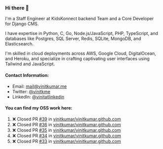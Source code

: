 ### Hi there 👋

I'm a Staff Engineer at KidsKonnect backend Team and a Core Developer for Django CMS.

I have expertise in Python, C, Go, Node.js/JavaScript, 
PHP, TypeScript, and databases like Postgres, SQL Server, Redis, 
SQLite, MongoDB, and Elasticsearch. 

I'm skilled in cloud deployments across AWS, Google Cloud, 
DigitalOcean, and Heroku, and specialize in crafting captivating 
user interfaces using Tailwind and JavaScript. 

#### Contact Information:

- Email: <a href="mailto:mail@vinitkumar.me">mail@vinitkumar.me</a>
- Twitter: [@vinitkme](https://twitter.com/vinitkme)
- LinkedIn: [@vinitatlinkedin](https://www.linkedin.com/in/vinitatlinkedin/)  

#### You can find my OSS work here:

<!--START_SECTION:activity-->
1. ❌ Closed PR [#39](https://github.com/vinitkumar/vinitkumar.github.com/pull/39) in [vinitkumar/vinitkumar.github.com](https://github.com/vinitkumar/vinitkumar.github.com)
2. ❌ Closed PR [#36](https://github.com/vinitkumar/vinitkumar.github.com/pull/36) in [vinitkumar/vinitkumar.github.com](https://github.com/vinitkumar/vinitkumar.github.com)
3. ❌ Closed PR [#35](https://github.com/vinitkumar/vinitkumar.github.com/pull/35) in [vinitkumar/vinitkumar.github.com](https://github.com/vinitkumar/vinitkumar.github.com)
4. ❌ Closed PR [#34](https://github.com/vinitkumar/vinitkumar.github.com/pull/34) in [vinitkumar/vinitkumar.github.com](https://github.com/vinitkumar/vinitkumar.github.com)
5. ❌ Closed PR [#33](https://github.com/vinitkumar/vinitkumar.github.com/pull/33) in [vinitkumar/vinitkumar.github.com](https://github.com/vinitkumar/vinitkumar.github.com)
<!--END_SECTION:activity-->
